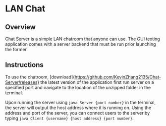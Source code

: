 # LAN Chat

## Overview

Chat Server is a simple LAN chatroom that anyone can use. The GUI texting
application comes with a server backend that must be run prior launching the
former.

## Instructions

To use the chatroom, 
[download]{https://github.com/KevinZhang2135/Chat-Server/releases} the latest 
version of the application first run server on a specified port and navigate to
the location of the unzipped folder in the terminal.

Upon running the server using `java Server {port number}` in the terminal, the
server will output the host address where it is running on. Using the address 
and port of the server, you can connect users to the server by typing 
`java Client {username} {host address} {port number}`.
